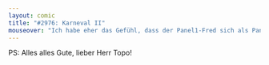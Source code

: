 ```yaml
---
layout: comic
title: "#2976: Karneval II"
mouseover: "Ich habe eher das Gefühl, dass der Panel1-Fred sich als Panel4-Fred verkleidete."
---
```


PS: Alles alles Gute, lieber Herr Topo!

